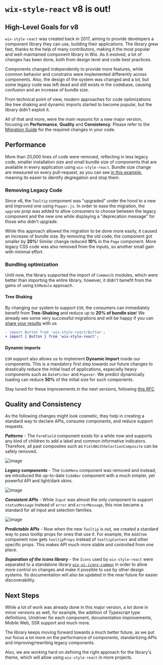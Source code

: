 # `wix-style-react` v8 is out!

## High-Level Goals for v8
`wix-style-react` was created back in 2017, aiming to provide developers a component library they can use, building their applications. The library grew fast, thanks to the help of many contributors, making it the most popular and well-maintained component library in Wix. As it evolved, a lot of changes has been done, both from design level and code best practices.

Components changed independently to provide more features, while common behavior and constrains were implemented differently across components. Also, the design of the system was changed and a lot, but some legacy code was left dead and still exists in the codebase, causing confusion and an increase of bundle size.

From technical point of view, modern approaches for code optimizations like tree shaking and dynamic imports started to become popular, but the library didn't exploit it.

All of that and more, were the main reasons for a new major version, focusing on **Performance**, **Quality** and **Consistency**. Please refer to the [Migration Guide](./MIGRATION.md) for the required changes in your code.

## Performance

More than 20,000 lines of code were removed, reflecting in less legacy code, smaller installation size and small bundle size of components that are available in every application using `wix-style-react`. Bundle size change are measured on every pull-request, as you can see [in this example](https://github.com/wix/wix-style-react/pull/5013/checks), meaning its easier to identify degregation and stop them.

### Removing Legacy Code
Since v6, the `Tooltip` component was "upgraded" under the hood to a new and improved one using `Popper.js`. In order to ease the migration, the `upgrade` prop was added to allow consumers to choose between the legacy component and the new one while displaying a "deprecation message" for those who didn't upgrade.

While this approach allowed the migration to be done more easily, it caused an increase of bundle size. By removing the old code, the component got smaller by **20%**! Similar change reduced **10%** in the `Page` component. More legacy CSS code was also removed from the inputs, so another small gain with minimal effort.

### Bundling optimization
Until now, the library supported the import of `CommonJS` modules, which were better than importing the entire library, however, it didn't benefit from the gains of using `ESModule` approach.

#### Tree Shaking
By changing our system to support `ESM`, the consumers can immediately benefit from **Tree-Shaking** and reduce up to **20% of bundle size**! We already see some very successful migrations and will be happy if you can [share your results](https://mykolass.wixsite.com/biggest-looser) with us

```diff
- import Button from 'wix-style-react/Button';
+ import { Button } from 'wix-style-react';
```

#### Dynamic imports
`ESM` support also allows us to implement **Dynamic Import** inside our components.  This is a mandatory first step towards our future changes to drastically reduce the initial load of applications, especially heavy components such as `DatePicker` and `Popover`. We predict dynamically loading can reduce **50%** of the initial size for such components.

Stay tuned for these improvements in the next versions, following [this RFC](https://github.com/wix/wix-style-react/issues/4847)

## Quality and Consistency
As the following changes might look cosmetic, they help in creating a standard way to declare APIs, consume components, and reduce support requests.

***Patterns*** - The `FormField` component exists for a while now and supports any kind of children to add a label and common informative indicators. Therefore, all past composites such as `FieldWithSelectionComposite` can be safely removed.

![image](https://user-images.githubusercontent.com/6093192/77247248-dc1b5000-6c37-11ea-91d0-6601e4243a52.png)

***Legacy components*** - The `SideMenu` component was removed and instead, we introduced the up-to-date `SideBar` component with a much simpler, yet powerful API and light/dark skins.

![image](https://user-images.githubusercontent.com/6093192/77247093-619e0080-6c36-11ea-9ba2-6ff9c257cae9.png)

***Consistent APIs*** - While `Input` was almost the only component to support `statusMessage` instead of `error` and `errorMessage`, this now became a standard for all input and selection families.

![image](https://user-images.githubusercontent.com/6093192/77247069-18e64780-6c36-11ea-9e9e-1abd7e6d37d0.png)

***Predictable APIs*** - Now when the new `Tooltip` is out, we created a standard way to pass tooltip props for ones that use it. For example, the `AddItem` component now gets `tooltipProps` instead of `tooltipContent` and other specific props. This makes API much more stable and controlled from one place.

***Separation of the icons library*** - the `Icons` used by `wix-style-react` were separated to a standalone library [`wix-ui-icons-common`](https://wix-wix-ui-icons-common.surge.sh/) in order to allow more control on changes and make it possible to use by other design systems. Its documentation will also be updated in the near future for easier discoverability.

## Next Steps
While a lot of work was already done in this major version, a lot done in minor versions as well, for example, the addition of Typescript type definitions, Unidriver for each component, documentation improvements, Mobile Web, SSR support and much more.

The library keeps moving forward towards a much better future, as we put our focus a lot more on the performance of components, standartizing APIs and improving/rewriting legacy components.

Also, we are working hard on defining the right approach for the library's theme, which will allow using `wix-style-react` in more projects.

